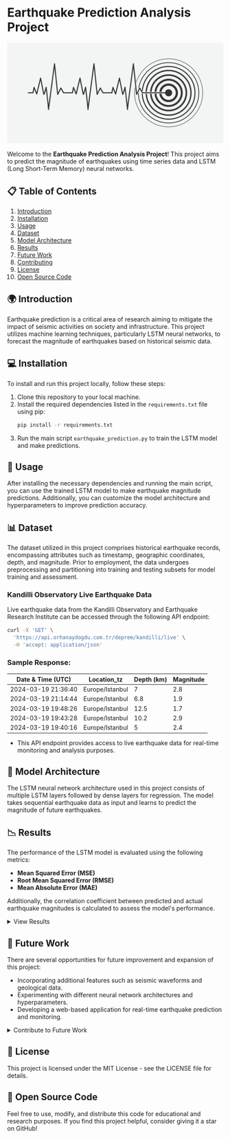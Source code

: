 # Earthquake Prediction Analysis Project

![Earthquake](vecteezy_pulsation-epicenter-location-mark-earthquake-earthquake_20143032.jpg)

Welcome to the **Earthquake Prediction Analysis Project**! This project aims to predict the magnitude of earthquakes using time series data and LSTM (Long Short-Term Memory) neural networks.

## 📋 Table of Contents
1. [Introduction](#introduction)
2. [Installation](#installation)
3. [Usage](#usage)
4. [Dataset](#dataset)
5. [Model Architecture](#model-architecture)
6. [Results](#results)
7. [Future Work](#future-work)
8. [Contributing](#contributing)
9. [License](#license)
10. [Open Source Code](#open-source-code)

## 🌍 Introduction
Earthquake prediction is a critical area of research aiming to mitigate the impact of seismic activities on society and infrastructure. This project utilizes machine learning techniques, particularly LSTM neural networks, to forecast the magnitude of earthquakes based on historical seismic data.

## 💻 Installation
To install and run this project locally, follow these steps:
1. Clone this repository to your local machine.
2. Install the required dependencies listed in the `requirements.txt` file using pip:
   ```bash
   pip install -r requirements.txt
    ```
3. Run the main script `earthquake_prediction.py` to train the LSTM model and make predictions.

## 🚀 Usage
After installing the necessary dependencies and running the main script, you can use the trained LSTM model to make earthquake magnitude predictions. Additionally, you can customize the model architecture and hyperparameters to improve prediction accuracy.

## 📊 Dataset
The dataset utilized in this project comprises historical earthquake records, encompassing attributes such as timestamp, geographic coordinates, depth, and magnitude. Prior to employment, the data undergoes preprocessing and partitioning into training and testing subsets for model training and assessment.

### Kandilli Observatory Live Earthquake Data
Live earthquake data from the Kandilli Observatory and Earthquake Research Institute can be accessed through the following API endpoint:
```bash
curl -X 'GET' \
  'https://api.orhanaydogdu.com.tr/deprem/kandilli/live' \
  -H 'accept: application/json'
  ```

  ### Sample Response:

| Date & Time (UTC)   | Location_tz        | Depth (km) | Magnitude |
|---------------------|--------------------|------------|-----------|
| 2024-03-19 21:36:40 | Europe/Istanbul    | 7          | 2.8       |
| 2024-03-19 21:14:44 | Europe/Istanbul    | 6.8        | 1.9       |
| 2024-03-19 19:48:26 | Europe/Istanbul    | 12.5       | 1.7       |
| 2024-03-19 19:43:28 | Europe/Istanbul    | 10.2       | 2.9       |
| 2024-03-19 19:40:16 | Europe/Istanbul    | 5          | 2.4       |


+ This API endpoint provides access to live earthquake data for real-time monitoring and analysis purposes.


## 🧠 Model Architecture
The LSTM neural network architecture used in this project consists of multiple LSTM layers followed by dense layers for regression. The model takes sequential earthquake data as input and learns to predict the magnitude of future earthquakes.
## 📉 Results

The performance of the LSTM model is evaluated using the following metrics:

- **Mean Squared Error (MSE)**
- **Root Mean Squared Error (RMSE)**
- **Mean Absolute Error (MAE)**

Additionally, the correlation coefficient between predicted and actual earthquake magnitudes is calculated to assess the model's performance.

<details>
<summary>View Results</summary>

| `Metric`                       | `Value`     |
|------------------------------|-----------|
| Mean Squared Error (MSE)     | 1.9480    |
| Root Mean Squared Error (RMSE)| 1.3957    |
| Mean Absolute Error (MAE)    | 1.3818    |

</details>

## 🔮 Future Work

There are several opportunities for future improvement and expansion of this project:

- Incorporating additional features such as seismic waveforms and geological data.
- Experimenting with different neural network architectures and hyperparameters.
- Developing a web-based application for real-time earthquake prediction and monitoring.

<details>
<summary>Contribute to Future Work</summary>

If you have any suggestions, bug reports, or feature requests, please open an issue or submit a pull request.

</details>

## 📜 License

This project is licensed under the MIT License - see the LICENSE file for details.

## 🌟 Open Source Code

Feel free to use, modify, and distribute this code for educational and research purposes. If you find this project helpful, consider giving it a star on GitHub!
